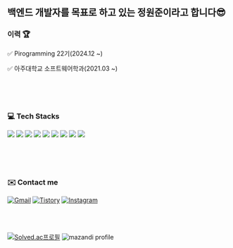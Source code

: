 ## 백엔드 개발자를 목표로 하고 있는 정원준이라고 합니다😎<br>

### 이력 🏆️
✅ Pirogramming 22기(2024.12 ~)<br>

✅ 아주대학교 소프트웨어학과(2021.03 ~)<br>


<br><br><br>
### 💻️ Tech Stacks
<div>
<img src="https://img.shields.io/badge/python-%233776AB.svg?&style=for-the-badge&logo=python&logoColor=white" />
<img src="https://img.shields.io/badge/java-%23007396.svg?&style=for-the-badge&logo=java&logoColor=white" />
<img src="https://img.shields.io/badge/gnu%20bash-%234EAA25.svg?&style=for-the-badge&logo=gnu%20bash&logoColor=white" />
<img src="https://img.shields.io/badge/visual%20studio%20code-%23007ACC.svg?&style=for-the-badge&logo=visual%20studio%20code&logoColor=white" />
<img src="https://img.shields.io/badge/intellij%20idea-%23000000.svg?&style=for-the-badge&logo=intellij%20idea&logoColor=white" />
<img src="https://img.shields.io/badge/html5-%23E34F26.svg?&style=for-the-badge&logo=html5&logoColor=white" />
<img src="https://img.shields.io/badge/css3-%231572B6.svg?&style=for-the-badge&logo=css3&logoColor=white" />
<img src="https://img.shields.io/badge/javascript-%23F7DF1E.svg?&style=for-the-badge&logo=javascript&logoColor=black" />
<img src="https://img.shields.io/badge/django-%23092E20.svg?&style=for-the-badge&logo=django&logoColor=white" />
</div>


<br><br><br>
### ✉️ Contact me

[![Gmail](https://img.shields.io/badge/Gmail-EA4335?style=flat-square&logo=Gmail&logoColor=white)](mailto:dietken1@ajou.ac.kr)
[![Tistory](https://img.shields.io/badge/Tistory-000000?style=flat-square&logo=Tistory&logoColor=white)](https://dietken1.tistory.com/)
[![Instagram](https://img.shields.io/badge/Instagram-E4405F?style=flat-square&logo=Instagram&logoColor=white)](https://instagram.com/dietken1)



<br><br><br>
[![Solved.ac프로필](http://mazassumnida.wtf/api/v2/generate_badge?boj=dietken1)](https://solved.ac/dietken1)
![mazandi profile](http://mazandi.herokuapp.com/api?handle=dietken1&theme=cold)
